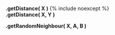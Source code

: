 **.getDistance( X )**
{% include noexcept %}
<br />
**.getDistance( X, Y )**

**.getRandomNeighbour( X, A, B )**
